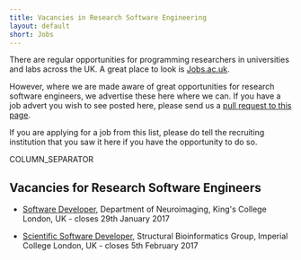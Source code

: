 ```yaml
---
title: Vacancies in Research Software Engineering
layout: default
short: Jobs
---
```


There are regular opportunities for programming researchers in universities and labs across the UK.
A great place to look is [Jobs.ac.uk](http://www.jobs.ac.uk/).

However, where we are made aware of great opportunities for research software engineers, we advertise these here where we can. If you have a job advert you wish to see posted here, please send us a [pull request to this page](https://github.com/UKRSE/UKRSE.github.io/blob/master/jobs.md).

If you are applying for a job from this list, please do tell the recruiting institution that you saw it here if you have the opportunity to do so.

COLUMN_SEPARATOR

Vacancies for Research Software Engineers
-----------------------


<!--- *There are no vacancies that we know of at present. Please let us know if you have one.* -->

<!---
Job listing format. Earlier closing dates first.

* [<Job Title>](<link>), <institution>, <location>, <country> - closes <day> <month> <year>
-->

* [Software Developer](https://www.hirewire.co.uk/HE/1061247/MS_JobDetails.aspx?JobID=74621), Department of Neuroimaging, King's College London, UK - closes 29th January 2017

* [Scientific Software Developer](https://www4.ad.ic.ac.uk/OA_HTML/OA.jsp?page=/oracle/apps/irc/candidateSelfService/webui/VisVacDispPG&akRegionApplicationId=821&transactionid=1939249670&retainAM=Y&addBreadCrumb=S&p_svid=50618&p_spid=1819407&oapc=7&oas=PPBqW_6GkPzeL-7UgkUlaQ..), Structural Bioinformatics Group, Imperial College London, UK - closes 5th February 2017
